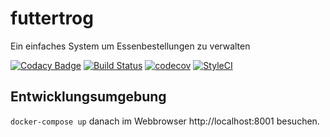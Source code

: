 # futtertrog
Ein einfaches System um Essenbestellungen zu verwalten

[![Codacy Badge](https://api.codacy.com/project/badge/Grade/20d119c54c1246e59ccb029212d9fbbd)](https://app.codacy.com/app/robjuz/futtertrog?utm_source=github.com&utm_medium=referral&utm_content=robjuz/futtertrog&utm_campaign=Badge_Grade_Settings)
[![Build Status](https://travis-ci.org/robjuz/futtertrog.svg?branch=master)](https://travis-ci.org/robjuz/futtertrog)
[![codecov](https://codecov.io/gh/robjuz/futtertrog/branch/master/graph/badge.svg)](https://codecov.io/gh/robjuz/futtertrog)
[![StyleCI](https://github.styleci.io/repos/159231011/shield?branch=master)](https://github.styleci.io/repos/159231011)

## Entwicklungsumgebung
`docker-compose up` danach im Webbrowser http://localhost:8001 besuchen.

